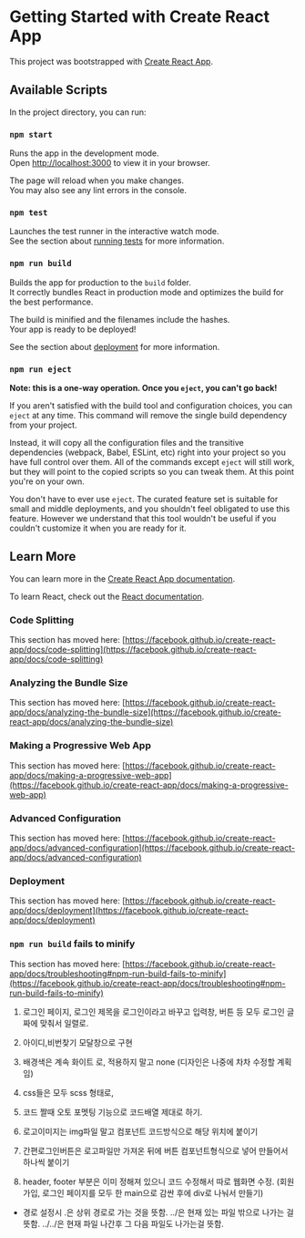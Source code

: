 # Getting Started with Create React App

This project was bootstrapped with [Create React App](https://github.com/facebook/create-react-app).

## Available Scripts

In the project directory, you can run:

### `npm start`

Runs the app in the development mode.\
Open [http://localhost:3000](http://localhost:3000) to view it in your browser.

The page will reload when you make changes.\
You may also see any lint errors in the console.

### `npm test`

Launches the test runner in the interactive watch mode.\
See the section about [running tests](https://facebook.github.io/create-react-app/docs/running-tests) for more information.

### `npm run build`

Builds the app for production to the `build` folder.\
It correctly bundles React in production mode and optimizes the build for the best performance.

The build is minified and the filenames include the hashes.\
Your app is ready to be deployed!

See the section about [deployment](https://facebook.github.io/create-react-app/docs/deployment) for more information.

### `npm run eject`

**Note: this is a one-way operation. Once you `eject`, you can't go back!**

If you aren't satisfied with the build tool and configuration choices, you can `eject` at any time. This command will remove the single build dependency from your project.

Instead, it will copy all the configuration files and the transitive dependencies (webpack, Babel, ESLint, etc) right into your project so you have full control over them. All of the commands except `eject` will still work, but they will point to the copied scripts so you can tweak them. At this point you're on your own.

You don't have to ever use `eject`. The curated feature set is suitable for small and middle deployments, and you shouldn't feel obligated to use this feature. However we understand that this tool wouldn't be useful if you couldn't customize it when you are ready for it.

## Learn More

You can learn more in the [Create React App documentation](https://facebook.github.io/create-react-app/docs/getting-started).

To learn React, check out the [React documentation](https://reactjs.org/).

### Code Splitting

This section has moved here: [https://facebook.github.io/create-react-app/docs/code-splitting](https://facebook.github.io/create-react-app/docs/code-splitting)

### Analyzing the Bundle Size

This section has moved here: [https://facebook.github.io/create-react-app/docs/analyzing-the-bundle-size](https://facebook.github.io/create-react-app/docs/analyzing-the-bundle-size)

### Making a Progressive Web App

This section has moved here: [https://facebook.github.io/create-react-app/docs/making-a-progressive-web-app](https://facebook.github.io/create-react-app/docs/making-a-progressive-web-app)

### Advanced Configuration

This section has moved here: [https://facebook.github.io/create-react-app/docs/advanced-configuration](https://facebook.github.io/create-react-app/docs/advanced-configuration)

### Deployment

This section has moved here: [https://facebook.github.io/create-react-app/docs/deployment](https://facebook.github.io/create-react-app/docs/deployment)

### `npm run build` fails to minify

This section has moved here: [https://facebook.github.io/create-react-app/docs/troubleshooting#npm-run-build-fails-to-minify](https://facebook.github.io/create-react-app/docs/troubleshooting#npm-run-build-fails-to-minify)

1. 로그인 페이지, 로그인 제목을 로그인이라고 바꾸고
   입력창, 버튼 등 모두 로그인 글짜에 맞춰서 일렬로.

2. 아이디,비번찾기 모달창으로 구현

3. 배경색은 계속 화이트 로, 적용하지 말고 none
   (디자인은 나중에 차차 수정할 계획임)

4. css들은 모두 scss 형태로,

5. 코드 짤때 오토 포멧팅 기능으로 코드배열 제대로 하기.

6. 로고이미지는 img파일 말고 컴포넌트 코드방식으로 해당 위치에 붙이기

7. 간편로그인버튼은 로고파일만 가져온 뒤에
   버튼 컴포넌트형식으로 넣어 만들어서 하나씩 붙이기

8. header, footer 부분은 이미 정해져 있으니
   코드 수정해서 따로 웹화면 수정.
   (회원가입, 로그인 페이지를 모두 한 main으로 감싼 후에 div로 나눠서 만들기)




- 경로 설정시 .은 상위 경로로 가는 것을 뜻함.
    ../은 현재 있는 파일 밖으로 나가는 걸 뜻함.
    ../../은 현재 파일 나간후 그 다음 파일도 나가는걸 뜻함.